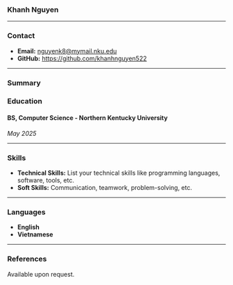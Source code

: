 ### Khanh Nguyen

---

### Contact

- **Email:** nguyenk8@mymail.nku.edu
- **GitHub:** https://github.com/khanhnguyen522

---

### Summary

### Education

#### BS, Computer Science - Northern Kentucky University

_*May 2025*_

---

### Skills

- **Technical Skills:** List your technical skills like programming languages, software, tools, etc.
- **Soft Skills:** Communication, teamwork, problem-solving, etc.

---

### Languages

- **English**
- **Vietnamese**

---

### References

Available upon request.
